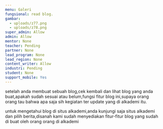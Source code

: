 ```yaml
---
menu: Galeri
fungsional: read blog.
gambar:
  - uploads/z77.png
  - uploads/z78.png
super_admin: Allow
admin: Allow
mentor: None
teacher: Pending
partner: None
lead_program: None
lead_region: None
content_writer: Allow
industri: Pending
student: None
support_mobile: Yes
---
```

setelah anda membuat sebuah blog,cek kembali dan lihat blog yang anda buat,apakah sudah sesuai atau belum,fungsi fitur blog ini,supaya orang orang tau bahwa apa saja sih kegiatan ter update yang di alkademi itu.

untuk mengetahui blog di situs alkademi,anda kunjungi saja situs alkademi dan pilih berita,disanah kami sudah menyediakan fitur-fitur blog yang sudah di buat oleh orang orang di alkademi